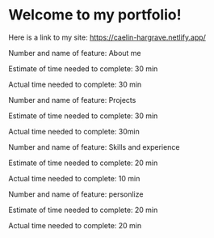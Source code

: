 # Welcome to my portfolio!

Here is a link to my site: https://caelin-hargrave.netlify.app/


Number and name of feature: About me 

Estimate of time needed to complete: 30 min

Actual time needed to complete: 30 min



Number and name of feature: Projects 

Estimate of time needed to complete: 30 min

Actual time needed to complete: 30min



Number and name of feature: Skills and experience

Estimate of time needed to complete: 20 min

Actual time needed to complete: 10 min


Number and name of feature: personlize

Estimate of time needed to complete: 20 min

Actual time needed to complete: 20 min
